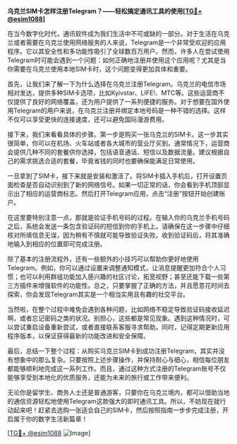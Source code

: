 **乌克兰SIM卡怎样注册Telegram？——轻松搞定通讯工具的使用[[TG💪+ @esim1088](https://t.me/s/esim1088)]**

在当今数字化时代，通讯软件成为我们生活中不可或缺的一部分。对于生活在乌克兰或者需要在乌克兰使用网络服务的人来说，Telegram是一个非常受欢迎的应用程序。它以其安全性和多功能性吸引了全球数百万用户。然而，许多人在尝试使用Telegram时可能会遇到一个问题：如何正确地注册并使用这个应用呢？尤其是当你需要在乌克兰使用本地SIM卡时，这个问题变得更加具体和重要。

首先，让我们来了解一下为什么选择在乌克兰注册Telegram。乌克兰的电信市场相对发达，提供多种SIM卡选项，比如Kyivstar、LIFE!、MTC等。这些运营商不仅提供了良好的网络覆盖，还为用户提供了一系列便捷的服务。对于想要在国外使用Telegram的用户来说，在乌克兰注册并绑定本地号码是一种不错的选择。这样不仅可以享受更快的连接速度，还可以避免国际漫游费用。

接下来，我们来看看具体的步骤。第一步是购买一张乌克兰的SIM卡。这一步其实很简单，你可以在机场、火车站或者各大城市的营业厅买到。通常情况下，运营商会提供几种不同的套餐供你选择，包括语音通话、短信以及数据流量。建议根据自己的需求挑选合适的套餐，毕竟省钱的同时也要确保能满足日常使用。

一旦拿到了SIM卡，接下来就是安装和激活了。将SIM卡插入手机后，打开设置页面检查是否自动识别到了新的网络信号。如果一切正常的话，你会看到手机顶部显示出了相应的运营商标志。然后打开Telegram应用，点击“注册”按钮开始创建账户。

在这里要特别注意一点，那就是验证手机号码的过程。在输入你的乌克兰手机号码之后，系统会发送一条包含验证码的短信到你的手机上。请确保在这一步骤中仔细核对所填信息无误，因为稍有不慎就可能导致验证失败。收到验证码后，将其准确地输入到相应的位置即可完成注册。

除了基本的注册流程外，还有一些额外的小技巧可以帮助你更好地使用Telegram。例如，你可以通过设置来调整通知模式，让消息提醒更加符合个人习惯；也可以利用群组功能加入感兴趣的社区讨论，拓宽视野；甚至还能下载一些第三方插件来增强软件的功能性。总之，只要掌握了正确的方法，并且愿意花时间去探索，你会发现Telegram其实是一个相当实用且有趣的社交平台。

当然啦，在整个过程中难免会遇到各种问题，比如网络不稳定导致验证码接收延迟啊，或者忘记密码之类的状况。别担心，这些都是常见现象。遇到这种情况时，可以尝试重启设备重新尝试，或者直接联系客服寻求帮助。同时，记得定期更新应用程序版本，以保证获得最新的功能改进和安全保障。

最后，总结一下整个过程：从购买乌克兰SIM卡到成功注册Telegram，其实并没有想象中的那么复杂。只要按照上述步骤操作，并保持耐心与细心，相信每位朋友都能够顺利地完成这一系列工作。而且，通过这种方式注册的Telegram账号不仅能够享受到本地化的优质服务，还能为未来的旅行或工作带来便利。

无论你是留学生、商务人士还是普通游客，只要你在乌克兰境内，都可以借助当地的通信资源轻松地使用Telegram这款强大的即时通讯工具。所以，不妨现在就行动起来吧！赶紧去选购一张适合自己的SIM卡，然后按照指南一步步完成注册，开启属于你的数字生活新篇章！

[[TG💪+ @esim1088](https://t.me/s/esim1088) ![Image](https://i.postimg.cc/4NQfJmqS/Snipaste-2025-05-13-00-14-12.png)]